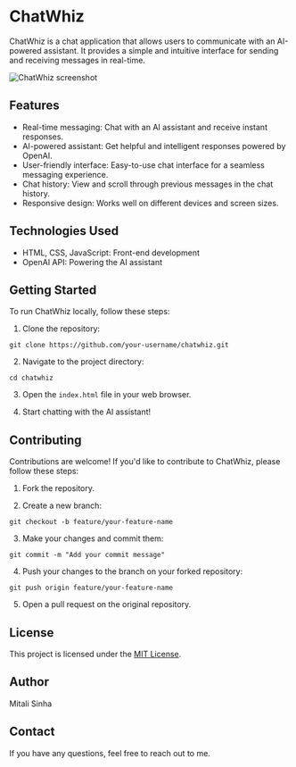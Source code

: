 # ChatWhiz

ChatWhiz is a chat application that allows users to communicate with an AI-powered assistant. It provides a simple and intuitive interface for sending and receiving messages in real-time.

![ChatWhiz screenshot](https://i.imgur.com/R5pAw4i.jpg)


## Features

- Real-time messaging: Chat with an AI assistant and receive instant responses.
- AI-powered assistant: Get helpful and intelligent responses powered by OpenAI.
- User-friendly interface: Easy-to-use chat interface for a seamless messaging experience.
- Chat history: View and scroll through previous messages in the chat history.
- Responsive design: Works well on different devices and screen sizes.

## Technologies Used

- HTML, CSS, JavaScript: Front-end development
- OpenAI API: Powering the AI assistant

## Getting Started

To run ChatWhiz locally, follow these steps:

1. Clone the repository:
   
`git clone https://github.com/your-username/chatwhiz.git`

2. Navigate to the project directory:
   
`cd chatwhiz`

3. Open the `index.html` file in your web browser.

4. Start chatting with the AI assistant!

## Contributing

Contributions are welcome! If you'd like to contribute to ChatWhiz, please follow these steps:

1. Fork the repository.
   
2. Create a new branch:
   
`git checkout -b feature/your-feature-name`

3. Make your changes and commit them:
   
`git commit -m "Add your commit message"`

4. Push your changes to the branch on your forked repository:
   
`git push origin feature/your-feature-name`


5. Open a pull request on the original repository.

## License
This project is licensed under the [MIT License](https://opensource.org/licenses/MIT).

## Author
Mitali Sinha

## Contact
If you have any questions, feel free to reach out to me.



